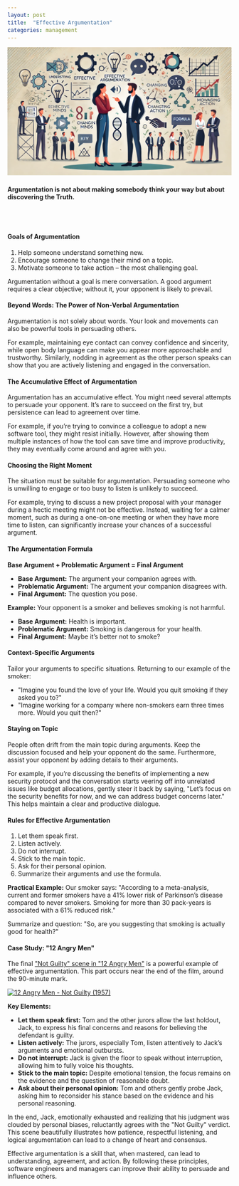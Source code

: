 ```yaml
---
layout: post
title:  "Effective Argumentation"
categories: management
---
```


![Effective Argumentation](/assets/effective_argumentation.png)

#### Argumentation is not about making somebody think your way but about discovering the Truth.
<br><br/>

#### Goals of Argumentation
1. Help someone understand something new.
2. Encourage someone to change their mind on a topic.
3. Motivate someone to take action – the most challenging goal.

Argumentation without a goal is mere conversation. A good argument requires a clear objective; without it, your opponent is likely to prevail.

#### Beyond Words: The Power of Non-Verbal Argumentation
Argumentation is not solely about words. Your look and movements can also be powerful tools in persuading others.

For example, maintaining eye contact can convey confidence and sincerity, while open body language can make you appear more approachable and trustworthy. Similarly, nodding in agreement as the other person speaks can show that you are actively listening and engaged in the conversation.

#### The Accumulative Effect of Argumentation
Argumentation has an accumulative effect. You might need several attempts to persuade your opponent. It’s rare to succeed on the first try, but persistence can lead to agreement over time.

For example, if you’re trying to convince a colleague to adopt a new software tool, they might resist initially. However, after showing them multiple instances of how the tool can save time and improve productivity, they may eventually come around and agree with you.

#### Choosing the Right Moment
The situation must be suitable for argumentation. Persuading someone who is unwilling to engage or too busy to listen is unlikely to succeed.

For example, trying to discuss a new project proposal with your manager during a hectic meeting might not be effective. Instead, waiting for a calmer moment, such as during a one-on-one meeting or when they have more time to listen, can significantly increase your chances of a successful argument.


#### The Argumentation Formula
__Base Argument + Problematic Argument = Final Argument__

- __Base Argument:__ The argument your companion agrees with.
- __Problematic Argument:__ The argument your companion disagrees with.
- __Final Argument:__ The question you pose.

__Example:__
Your opponent is a smoker and believes smoking is not harmful.

- __Base Argument:__ Health is important.
- __Problematic Argument:__ Smoking is dangerous for your health.
- __Final Argument:__ Maybe it’s better not to smoke?

#### Context-Specific Arguments
Tailor your arguments to specific situations. Returning to our example of the smoker:

- "Imagine you found the love of your life. Would you quit smoking if they asked you to?"
- "Imagine working for a company where non-smokers earn three times more. Would you quit then?"

#### Staying on Topic
People often drift from the main topic during arguments. Keep the discussion focused and help your opponent do the same. Furthermore, assist your opponent by adding details to their arguments.

For example, if you’re discussing the benefits of implementing a new security protocol and the conversation starts veering off into unrelated issues like budget allocations, gently steer it back by saying, "Let’s focus on the security benefits for now, and we can address budget concerns later." This helps maintain a clear and productive dialogue.

#### Rules for Effective Argumentation
1. Let them speak first.
2. Listen actively.
3. Do not interrupt.
4. Stick to the main topic.
5. Ask for their personal opinion.
6. Summarize their arguments and use the formula.

__Practical Example:__
Our smoker says:
"According to a meta-analysis, current and former smokers have a 41% lower risk of Parkinson’s disease compared to never smokers. Smoking for more than 30 pack-years is associated with a 61% reduced risk."

Summarize and question:
"So, are you suggesting that smoking is actually good for health?"

#### Case Study: "12 Angry Men"
The final ["Not Guilty" scene in "12 Angry Men"](https://youtu.be/0jxVnlRdelU?list=RDQMkVx3Hpvz0rw) is a powerful example of effective argumentation. This part occurs near the end of the film, around the 90-minute mark.

[![12 Angry Men - Not Guilty (1957)](https://img.youtube.com/vi/0jxVnlRdelU/0.jpg)](https://youtu.be/0jxVnlRdelU?list=RDQMkVx3Hpvz0rw)

__Key Elements:__

- __Let them speak first:__ Tom and the other jurors allow the last holdout, Jack, to express his final concerns and reasons for believing the defendant is guilty.
- __Listen actively:__ The jurors, especially Tom, listen attentively to Jack’s arguments and emotional outbursts.
- __Do not interrupt:__ Jack is given the floor to speak without interruption, allowing him to fully voice his thoughts.
- __Stick to the main topic:__ Despite emotional tension, the focus remains on the evidence and the question of reasonable doubt.
- __Ask about their personal opinion:__ Tom and others gently probe Jack, asking him to reconsider his stance based on the evidence and his personal reasoning.

In the end, Jack, emotionally exhausted and realizing that his judgment was clouded by personal biases, reluctantly agrees with the "Not Guilty" verdict. This scene beautifully illustrates how patience, respectful listening, and logical argumentation can lead to a change of heart and consensus.

Effective argumentation is a skill that, when mastered, can lead to understanding, agreement, and action. By following these principles, software engineers and managers can improve their ability to persuade and influence others.

